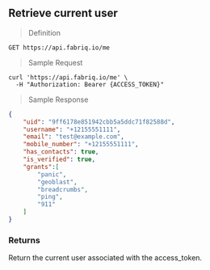 ## Retrieve current user

> Definition

```text
GET https://api.fabriq.io/me
```

> Sample Request

```shell
curl 'https://api.fabriq.io/me' \
  -H "Authorization: Bearer {ACCESS_TOKEN}"
```

> Sample Response

```json
{
    "uid": "9ff6178e851942cbb5a5ddc71f82588d",
    "username": "+12155551111",
    "email": "test@example.com",
    "mobile_number": "+12155551111",
    "has_contacts": true,
    "is_verified": true,
    "grants":[
        "panic",
        "geoblast",
        "breadcrumbs",
        "ping",
        "911"
    ]
}
```

### Returns
Return the current user associated with the access_token.
